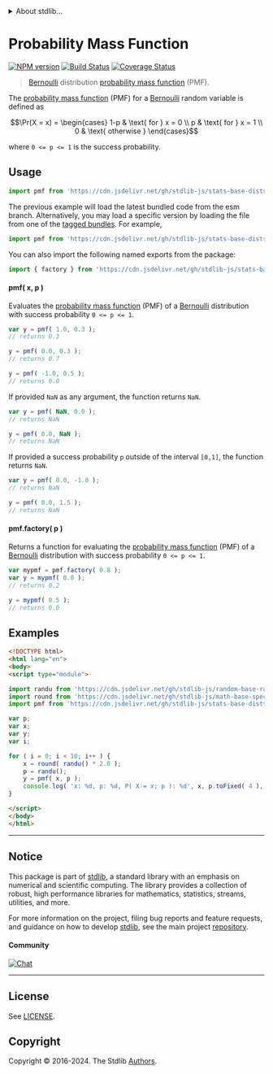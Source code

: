 <!--

@license Apache-2.0

Copyright (c) 2018 The Stdlib Authors.

Licensed under the Apache License, Version 2.0 (the "License");
you may not use this file except in compliance with the License.
You may obtain a copy of the License at

   http://www.apache.org/licenses/LICENSE-2.0

Unless required by applicable law or agreed to in writing, software
distributed under the License is distributed on an "AS IS" BASIS,
WITHOUT WARRANTIES OR CONDITIONS OF ANY KIND, either express or implied.
See the License for the specific language governing permissions and
limitations under the License.

-->


<details>
  <summary>
    About stdlib...
  </summary>
  <p>We believe in a future in which the web is a preferred environment for numerical computation. To help realize this future, we've built stdlib. stdlib is a standard library, with an emphasis on numerical and scientific computation, written in JavaScript (and C) for execution in browsers and in Node.js.</p>
  <p>The library is fully decomposable, being architected in such a way that you can swap out and mix and match APIs and functionality to cater to your exact preferences and use cases.</p>
  <p>When you use stdlib, you can be absolutely certain that you are using the most thorough, rigorous, well-written, studied, documented, tested, measured, and high-quality code out there.</p>
  <p>To join us in bringing numerical computing to the web, get started by checking us out on <a href="https://github.com/stdlib-js/stdlib">GitHub</a>, and please consider <a href="https://opencollective.com/stdlib">financially supporting stdlib</a>. We greatly appreciate your continued support!</p>
</details>

# Probability Mass Function

[![NPM version][npm-image]][npm-url] [![Build Status][test-image]][test-url] [![Coverage Status][coverage-image]][coverage-url] <!-- [![dependencies][dependencies-image]][dependencies-url] -->

> [Bernoulli][bernoulli-distribution] distribution [probability mass function][pmf] (PMF).

<section class="intro">

The [probability mass function][pmf] (PMF) for a [Bernoulli][bernoulli-distribution] random variable is defined as

<!-- <equation class="equation" label="eq:bernoulli_pmf" align="center" raw="\Pr(X = x) = \begin{cases} 1-p & \text{ for } x = 0 \\ p & \text{ for } x = 1 \\ 0 & \text{ otherwise } \end{cases}" alt="Probability mass function (PMF) for a Bernoulli distribution."> -->

```math
\Pr(X = x) = \begin{cases} 1-p & \text{ for } x = 0 \\ p & \text{ for } x = 1 \\ 0 & \text{ otherwise } \end{cases}
```

<!-- <div class="equation" align="center" data-raw-text="\Pr(X = x) = \begin{cases} 1-p &amp; \text{ for } x = 0 \\ p &amp; \text{ for } x = 1 \\ 0 &amp; \text{ otherwise } \end{cases}" data-equation="eq:bernoulli_pmf">
    <img src="https://cdn.jsdelivr.net/gh/stdlib-js/stdlib@591cf9d5c3a0cd3c1ceec961e5c49d73a68374cb/lib/node_modules/@stdlib/stats/base/dists/bernoulli/pmf/docs/img/equation_bernoulli_pmf.svg" alt="Probability mass function (PMF) for a Bernoulli distribution.">
    <br>
</div> -->

<!-- </equation> -->

where `0 <= p <= 1` is the success probability.

</section>

<!-- /.intro -->



<section class="usage">

## Usage

```javascript
import pmf from 'https://cdn.jsdelivr.net/gh/stdlib-js/stats-base-dists-bernoulli-pmf@esm/index.mjs';
```
The previous example will load the latest bundled code from the esm branch. Alternatively, you may load a specific version by loading the file from one of the [tagged bundles](https://github.com/stdlib-js/stats-base-dists-bernoulli-pmf/tags). For example,

```javascript
import pmf from 'https://cdn.jsdelivr.net/gh/stdlib-js/stats-base-dists-bernoulli-pmf@v0.2.2-esm/index.mjs';
```

You can also import the following named exports from the package:

```javascript
import { factory } from 'https://cdn.jsdelivr.net/gh/stdlib-js/stats-base-dists-bernoulli-pmf@esm/index.mjs';
```

#### pmf( x, p )

Evaluates the [probability mass function][pmf] (PMF) of a [Bernoulli][bernoulli-distribution] distribution with success probability `0 <= p <= 1`.

```javascript
var y = pmf( 1.0, 0.3 );
// returns 0.3

y = pmf( 0.0, 0.3 );
// returns 0.7

y = pmf( -1.0, 0.5 );
// returns 0.0
```

If provided `NaN` as any argument, the function returns `NaN`.

```javascript
var y = pmf( NaN, 0.0 );
// returns NaN

y = pmf( 0.0, NaN );
// returns NaN
```

If provided a success probability `p` outside of the interval `[0,1]`, the function returns `NaN`.

```javascript
var y = pmf( 0.0, -1.0 );
// returns NaN

y = pmf( 0.0, 1.5 );
// returns NaN
```

#### pmf.factory( p )

Returns a function for evaluating the [probability mass function][pmf] (PMF) of a [Bernoulli][bernoulli-distribution] distribution with success probability `0 <= p <= 1`.

```javascript
var mypmf = pmf.factory( 0.8 );
var y = mypmf( 0.0 );
// returns 0.2

y = mypmf( 0.5 );
// returns 0.0
```

</section>

<!-- /.usage -->

<section class="examples">

## Examples

<!-- eslint no-undef: "error" -->

```html
<!DOCTYPE html>
<html lang="en">
<body>
<script type="module">

import randu from 'https://cdn.jsdelivr.net/gh/stdlib-js/random-base-randu@esm/index.mjs';
import round from 'https://cdn.jsdelivr.net/gh/stdlib-js/math-base-special-round@esm/index.mjs';
import pmf from 'https://cdn.jsdelivr.net/gh/stdlib-js/stats-base-dists-bernoulli-pmf@esm/index.mjs';

var p;
var x;
var y;
var i;

for ( i = 0; i < 10; i++ ) {
    x = round( randu() * 2.0 );
    p = randu();
    y = pmf( x, p );
    console.log( 'x: %d, p: %d, P( X = x; p ): %d', x, p.toFixed( 4 ), y.toFixed( 4 ) );
}

</script>
</body>
</html>
```

</section>

<!-- /.examples -->

<!-- Section for related `stdlib` packages. Do not manually edit this section, as it is automatically populated. -->

<section class="related">

</section>

<!-- /.related -->

<!-- Section for all links. Make sure to keep an empty line after the `section` element and another before the `/section` close. -->


<section class="main-repo" >

* * *

## Notice

This package is part of [stdlib][stdlib], a standard library with an emphasis on numerical and scientific computing. The library provides a collection of robust, high performance libraries for mathematics, statistics, streams, utilities, and more.

For more information on the project, filing bug reports and feature requests, and guidance on how to develop [stdlib][stdlib], see the main project [repository][stdlib].

#### Community

[![Chat][chat-image]][chat-url]

---

## License

See [LICENSE][stdlib-license].


## Copyright

Copyright &copy; 2016-2024. The Stdlib [Authors][stdlib-authors].

</section>

<!-- /.stdlib -->

<!-- Section for all links. Make sure to keep an empty line after the `section` element and another before the `/section` close. -->

<section class="links">

[npm-image]: http://img.shields.io/npm/v/@stdlib/stats-base-dists-bernoulli-pmf.svg
[npm-url]: https://npmjs.org/package/@stdlib/stats-base-dists-bernoulli-pmf

[test-image]: https://github.com/stdlib-js/stats-base-dists-bernoulli-pmf/actions/workflows/test.yml/badge.svg?branch=v0.2.2
[test-url]: https://github.com/stdlib-js/stats-base-dists-bernoulli-pmf/actions/workflows/test.yml?query=branch:v0.2.2

[coverage-image]: https://img.shields.io/codecov/c/github/stdlib-js/stats-base-dists-bernoulli-pmf/main.svg
[coverage-url]: https://codecov.io/github/stdlib-js/stats-base-dists-bernoulli-pmf?branch=main

<!--

[dependencies-image]: https://img.shields.io/david/stdlib-js/stats-base-dists-bernoulli-pmf.svg
[dependencies-url]: https://david-dm.org/stdlib-js/stats-base-dists-bernoulli-pmf/main

-->

[chat-image]: https://img.shields.io/gitter/room/stdlib-js/stdlib.svg
[chat-url]: https://app.gitter.im/#/room/#stdlib-js_stdlib:gitter.im

[stdlib]: https://github.com/stdlib-js/stdlib

[stdlib-authors]: https://github.com/stdlib-js/stdlib/graphs/contributors

[umd]: https://github.com/umdjs/umd
[es-module]: https://developer.mozilla.org/en-US/docs/Web/JavaScript/Guide/Modules

[deno-url]: https://github.com/stdlib-js/stats-base-dists-bernoulli-pmf/tree/deno
[deno-readme]: https://github.com/stdlib-js/stats-base-dists-bernoulli-pmf/blob/deno/README.md
[umd-url]: https://github.com/stdlib-js/stats-base-dists-bernoulli-pmf/tree/umd
[umd-readme]: https://github.com/stdlib-js/stats-base-dists-bernoulli-pmf/blob/umd/README.md
[esm-url]: https://github.com/stdlib-js/stats-base-dists-bernoulli-pmf/tree/esm
[esm-readme]: https://github.com/stdlib-js/stats-base-dists-bernoulli-pmf/blob/esm/README.md
[branches-url]: https://github.com/stdlib-js/stats-base-dists-bernoulli-pmf/blob/main/branches.md

[stdlib-license]: https://raw.githubusercontent.com/stdlib-js/stats-base-dists-bernoulli-pmf/main/LICENSE

[bernoulli-distribution]: https://en.wikipedia.org/wiki/Bernoulli_distribution

[pmf]: https://en.wikipedia.org/wiki/Probability_mass_function

</section>

<!-- /.links -->
